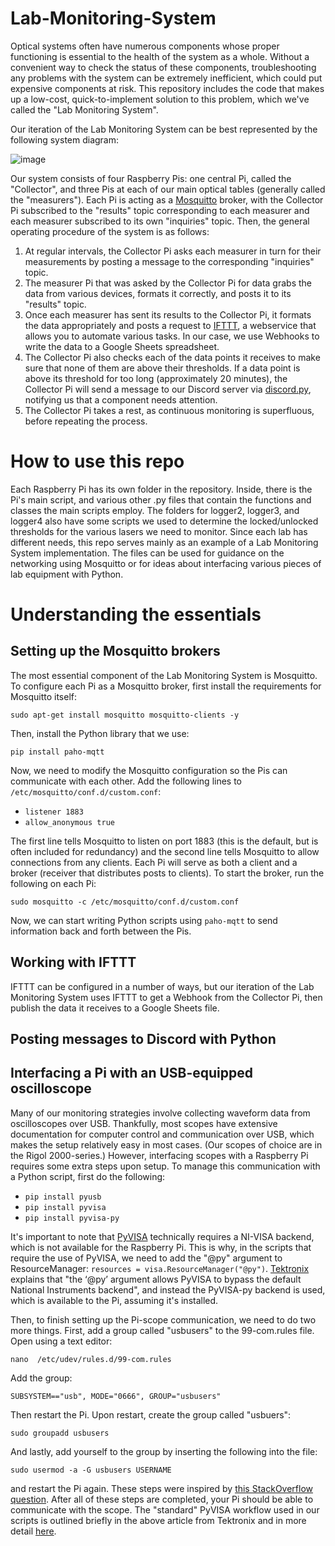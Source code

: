 # Lab-Monitoring-System

Optical systems often have numerous components whose proper functioning is essential to the health of the system as a whole. Without a convenient way to check the status of these components, troubleshooting any problems with the system can be extremely inefficient, which could put expensive components at risk. This repository includes the code that makes up a low-cost, quick-to-implement solution to this problem, which we've called the "Lab Monitoring System".

Our iteration of the Lab Monitoring System can be best represented by the following system diagram:

![image](https://github.com/mmcmaster13/Lab-Monitoring-System/assets/41704102/1c49dc68-0f07-4f87-9968-162d879ac9c8)

Our system consists of four Raspberry Pis: one central Pi, called the "Collector", and three Pis at each of our main optical tables (generally called the "measurers"). Each Pi is acting as a [Mosquitto](https://mosquitto.org/) broker, with the Collector Pi subscribed to the "results" topic corresponding to each measurer and each measurer subscribed to its own "inquiries" topic. Then, the general operating procedure of the system is as follows:

1. At regular intervals, the Collector Pi asks each measurer in turn for their measurements by posting a message to the corresponding "inquiries" topic.
2. The measurer Pi that was asked by the Collector Pi for data grabs the data from various devices, formats it correctly, and posts it to its "results" topic.
3. Once each measurer has sent its results to the Collector Pi, it formats the data appropriately and posts a request to [IFTTT](ifttt.com), a webservice that allows you to automate various tasks. In our case, we use Webhooks to write the data to a Google Sheets spreadsheet.
4. The Collector Pi also checks each of the data points it receives to make sure that none of them are above their thresholds. If a data point is above its threshold for too long (approximately 20 minutes), the Collector Pi will send a message to our Discord server via [discord.py](https://discordpy.readthedocs.io/en/stable/), notifying us that a component needs attention.
5. The Collector Pi takes a rest, as continuous monitoring is superfluous, before repeating the process.

# How to use this repo

Each Raspberry Pi has its own folder in the repository. Inside, there is the Pi's main script, and various other .py files that contain the functions and classes the main scripts employ. The folders for logger2, logger3, and logger4 also have some scripts we used to determine the locked/unlocked thresholds for the various lasers we need to monitor. Since each lab has different needs, this repo serves mainly as an example of a Lab Monitoring System implementation. The files can be used for guidance on the networking using Mosquitto or for ideas about interfacing various pieces of lab equipment with Python.

# Understanding the essentials

## Setting up the Mosquitto brokers

The most essential component of the Lab Monitoring System is Mosquitto. To configure each Pi as a Mosquitto broker, first install the requirements for Mosquitto itself:

`sudo apt-get install mosquitto mosquitto-clients -y`

Then, install the Python library that we use:

`pip install paho-mqtt`

Now, we need to modify the Mosquitto configuration so the Pis can communicate with each other. Add the following lines to `/etc/mosquitto/conf.d/custom.conf`:

- `listener 1883`
- `allow_anonymous true`

The first line tells Mosquitto to listen on port 1883 (this is the default, but is often included for redundancy) and the second line tells Mosquitto to allow connections from any clients. Each Pi will serve as both a client and a broker (receiver that distributes posts to clients). To start the broker, run the following on each Pi:

`sudo mosquitto -c /etc/mosquitto/conf.d/custom.conf`

Now, we can start writing Python scripts using `paho-mqtt` to send information back and forth between the Pis.

## Working with IFTTT

IFTTT can be configured in a number of ways, but our iteration of the Lab Monitoring System uses IFTTT to get a Webhook from the Collector Pi, then publish the data it receives to a Google Sheets file. 

## Posting messages to Discord with Python



## Interfacing a Pi with an USB-equipped oscilloscope

Many of our monitoring strategies involve collecting waveform data from oscilloscopes over USB. Thankfully, most scopes have extensive documentation for computer control and communication over USB, which makes the setup relatively easy in most cases. (Our scopes of choice are in the Rigol 2000-series.) However, interfacing scopes with a Raspberry Pi requires some extra steps upon setup. To manage this communication with a Python script, first do the following:

- `pip install pyusb`
- `pip install pyvisa`
- `pip install pyvisa-py`

It's important to note that [PyVISA](https://pyvisa.readthedocs.io/en/latest/) technically requires a NI-VISA backend, which is not available for the Raspberry Pi. This is why, in the scripts that require the use of PyVISA, we need to add the "@py" argument to ResourceManager: `resources = visa.ResourceManager("@py")`. [Tektronix](https://download.tek.com/document/1KW-61463-0__Raspberry_Pi_3_Save_Lab_Space_%20Cost_Application_Note_090718.pdf) explains that "the ‘@py’ argument allows PyVISA to bypass the default National Instruments backend", and instead the PyVISA-py backend is used, which is available to the Pi, assuming it's installed.

Then, to finish setting up the Pi-scope communication, we need to do two more things. First, add a group called "usbusers" to the 99-com.rules file. Open using a text editor:

`nano  /etc/udev/rules.d/99-com.rules`

Add the group:

`SUBSYSTEM=="usb", MODE="0666", GROUP="usbusers"`

Then restart the Pi. Upon restart, create the group called "usbuers":

`sudo groupadd usbusers`

And lastly, add yourself to the group by inserting the following into the file:

`sudo usermod -a -G usbusers USERNAME`

and restart the Pi again. These steps were inspired by [this StackOverflow question](https://stackoverflow.com/questions/52256123/unable-to-get-full-visa-address-that-includes-the-serial-number). After all of these steps are completed, your Pi should be able to communicate with the scope. The "standard" PyVISA workflow used in our scripts is outlined briefly in the above article from Tektronix and in more detail [here](https://pyvisa.readthedocs.io/en/latest/introduction/communication.html/).

